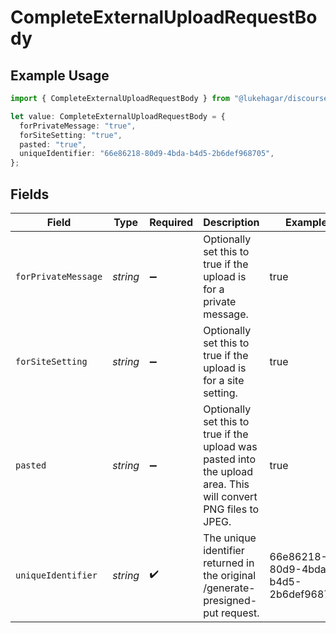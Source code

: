 # CompleteExternalUploadRequestBody

## Example Usage

```typescript
import { CompleteExternalUploadRequestBody } from "@lukehagar/discoursejs/sdk/models/operations";

let value: CompleteExternalUploadRequestBody = {
  forPrivateMessage: "true",
  forSiteSetting: "true",
  pasted: "true",
  uniqueIdentifier: "66e86218-80d9-4bda-b4d5-2b6def968705",
};
```

## Fields

| Field                                                                                                           | Type                                                                                                            | Required                                                                                                        | Description                                                                                                     | Example                                                                                                         |
| --------------------------------------------------------------------------------------------------------------- | --------------------------------------------------------------------------------------------------------------- | --------------------------------------------------------------------------------------------------------------- | --------------------------------------------------------------------------------------------------------------- | --------------------------------------------------------------------------------------------------------------- |
| `forPrivateMessage`                                                                                             | *string*                                                                                                        | :heavy_minus_sign:                                                                                              | Optionally set this to true if the upload is for a private message.                                             | true                                                                                                            |
| `forSiteSetting`                                                                                                | *string*                                                                                                        | :heavy_minus_sign:                                                                                              | Optionally set this to true if the upload is for a site setting.                                                | true                                                                                                            |
| `pasted`                                                                                                        | *string*                                                                                                        | :heavy_minus_sign:                                                                                              | Optionally set this to true if the upload was pasted into the upload area. This will convert PNG files to JPEG. | true                                                                                                            |
| `uniqueIdentifier`                                                                                              | *string*                                                                                                        | :heavy_check_mark:                                                                                              | The unique identifier returned in the original /generate-presigned-put request.                                 | 66e86218-80d9-4bda-b4d5-2b6def968705                                                                            |